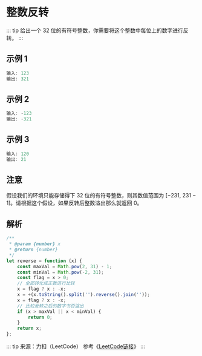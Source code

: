 # 整数反转 

::: tip 给出一个 32 位的有符号整数，你需要将这个整数中每位上的数字进行反转。
:::

## 示例 1
```JavaScript
输入: 123
输出: 321
```

## 示例 2
```JavaScript
输入: -123
输出: -321
```

## 示例 3
```JavaScript
输入: 120
输出: 21
```

## 注意
假设我们的环境只能存储得下 32 位的有符号整数，则其数值范围为 [−231,  231 − 1]。请根据这个假设，如果反转后整数溢出那么就返回 0。


## 解析
```JavaScript
/**
 * @param {number} x
 * @return {number}
 */
let reverse = function (x) {
    const maxVal = Math.pow(2, 31) - 1;
    const minVal = Math.pow(-2, 31);
    const flag = x > 0;
    // 全部转化成正数进行比较
    x = flag ? x : -x;
    x = +(x.toString().split('').reverse().join(''));
    x = flag ? x : -x;
    // 比较反转之后的数字书否溢出
    if (x > maxVal || x < minVal) {
        return 0;
    }
    return x;
};
```

::: tip 来源：力扣（LeetCode）
参考《[LeetCode链接](https://leetcode-cn.com/problems/reverse-integer/)》
:::
